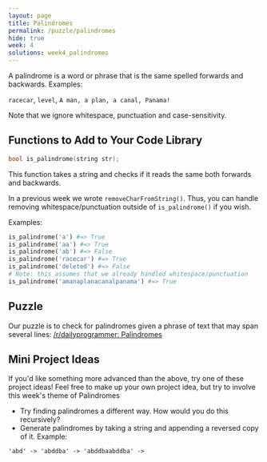 ```yaml
---
layout: page
title: Palindromes
permalink: /puzzle/palindromes
hide: true
week: 4
solutions: week4_palindromes
---
```


A palindrome is a word or phrase that is the same spelled forwards and
backwards. Examples:

`racecar`, `level`, `A man, a plan, a canal, Panama!`

Note that we ignore whitespace, punctuation and case-sensitivity.

## Functions to Add to Your Code Library

```c++
bool is_palindrome(string str);
```

This function takes a string and checks if it reads the same both forwards
and backwards.

In a previous week we wrote `removeCharFromString()`. Thus, you can handle
removing whitespace/punctuation outside of `is_palindrome()` if you wish.

Examples:

```python
is_palindrome('a') #=> True
is_palindrome('aa') #=> True
is_palindrome('ab') #=> False
is_palindrome('racecar') #=> True
is_palindrome('deleted') #=> False
# Note: this assumes that we already handled whitespace/punctuation
is_palindrome('amanaplanacanalpanama') #=> True
```

## Puzzle

Our puzzle is to check for palindromes given a phrase of text that may span
several lines:
[/r/dailyprogrammer: Palindromes](https://www.reddit.com/r/dailyprogrammer/comments/3kx6oh/20150914_challenge_232_easy_palindromes/)

## Mini Project Ideas

If you'd like something more advanced than the above, try one of these
project ideas! Feel free to make up your own project idea, but try to involve
this week's theme of Palindromes

* Try finding palindromes a different way. How would you do this recursively?
* Generate palindromes by taking a string and appending a reversed copy of it.
    Example:

```
'abd' -> 'abddba' -> 'abddbaabddba' ->
```
